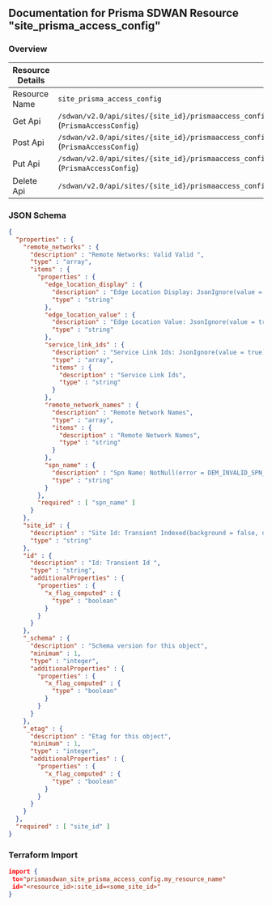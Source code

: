 ## Documentation for Prisma SDWAN Resource "site_prisma_access_config"

### Overview

| Resource Details | |
| ------------- | ------------- |
| Resource Name | `site_prisma_access_config` |
| Get Api  | `/sdwan/v2.0/api/sites/{site_id}/prismaaccess_configs/{config_id}` (`PrismaAccessConfig`) |
| Post Api  | `/sdwan/v2.0/api/sites/{site_id}/prismaaccess_configs` (`PrismaAccessConfig`) |
| Put Api  | `/sdwan/v2.0/api/sites/{site_id}/prismaaccess_configs/{config_id}` (`PrismaAccessConfig`) |
| Delete Api  | `/sdwan/v2.0/api/sites/{site_id}/prismaaccess_configs/{config_id}` |


### JSON Schema

```json
{
  "properties" : {
    "remote_networks" : {
      "description" : "Remote Networks: Valid Valid ",
      "type" : "array",
      "items" : {
        "properties" : {
          "edge_location_display" : {
            "description" : "Edge Location Display: JsonIgnore(value = true) ",
            "type" : "string"
          },
          "edge_location_value" : {
            "description" : "Edge Location Value: JsonIgnore(value = true) ",
            "type" : "string"
          },
          "service_link_ids" : {
            "description" : "Service Link Ids: JsonIgnore(value = true) ",
            "type" : "array",
            "items" : {
              "description" : "Service Link Ids",
              "type" : "string"
            }
          },
          "remote_network_names" : {
            "description" : "Remote Network Names",
            "type" : "array",
            "items" : {
              "description" : "Remote Network Names",
              "type" : "string"
            }
          },
          "spn_name" : {
            "description" : "Spn Name: NotNull(error = DEM_INVALID_SPN_NAME: Security processing name is not specified) ",
            "type" : "string"
          }
        },
        "required" : [ "spn_name" ]
      }
    },
    "site_id" : {
      "description" : "Site Id: Transient Indexed(background = false, dropDups = false, expireAfterSeconds = -1, name = , options = IndexOptions(background = false, collation = Collation(alternate = NON_IGNORABLE, backwards = false, caseFirst = OFF, caseLevel = false, locale = , maxVariable = PUNCT, normalization = false, numericOrdering = false, strength = TERTIARY), disableValidation = false, dropDups = false, expireAfterSeconds = -1, language = , languageOverride = , name = , partialFilter = , sparse = false, unique = false), sparse = false, unique = false, value = ASC) Digits(fraction = 0, integer = 50, SITEID_INVALID) NotNull ",
      "type" : "string"
    },
    "id" : {
      "description" : "Id: Transient Id ",
      "type" : "string",
      "additionalProperties" : {
        "properties" : {
          "x_flag_computed" : {
            "type" : "boolean"
          }
        }
      }
    },
    "_schema" : {
      "description" : "Schema version for this object",
      "minimum" : 1,
      "type" : "integer",
      "additionalProperties" : {
        "properties" : {
          "x_flag_computed" : {
            "type" : "boolean"
          }
        }
      }
    },
    "_etag" : {
      "description" : "Etag for this object",
      "minimum" : 1,
      "type" : "integer",
      "additionalProperties" : {
        "properties" : {
          "x_flag_computed" : {
            "type" : "boolean"
          }
        }
      }
    }
  },
  "required" : [ "site_id" ]
}
```

### Terraform Import
```json
import {
 to="prismasdwan_site_prisma_access_config.my_resource_name"
 id="<resource_id>:site_id=<some_site_id>"
}
```

